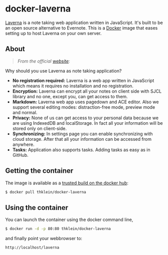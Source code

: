 # docker-laverna

[Laverna](http://laverna.cc) is a note taking web application written in JavaScript. It's built to be an open source alternative to Evernote. This is a [Docker](https://docker.com) image that eases setting up to host Laverna on your own server.

## About

> *From the official [website](http://laverna.cc):*

Why should you use Laverna as note taking application?

* **No registration required:**
Laverna is a web app written in JavaScript which means it requires no installation and no registration.
* **Encryption:**
Laverna can encrypt all your notes on client side with SJCL library and no one, except you, can get access to them.
* **Markdown:**
Laverna web app uses pagedown and ACE editor. Also we support several editing modes: distraction-free mode, preview mode and normal.
* **Privacy:**
None of us can get access to your personal data because we are using IndexedDB and localStorage. In fact all your information will be stored only on client-side.
* **Synchronizing:**
In settings page you can enable synchronizing with cloud storage. After that all your information can be accessed from anywhere.
* **Tasks:**
Application also supports tasks. Adding tasks as easy as in GitHub. 

## Getting the container

The image is available as a [trusted build on the docker hub](https://registry.hub.docker.com/u/thklein/laverna/):

```bash
$ docker pull thklein/docker-laverna
```

## Using the container

You can launch the container using the docker command line,

```bash
$ docker run -d -p 80:80 thklein/docker-laverna
```
and finally point your webbrowser to:

```bash
http://localhost/laverna
```
